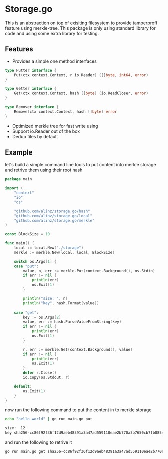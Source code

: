 # Storage.go

This is an abstraction on top of exisiting filesystem to provide tamperproff feature using merkle-tree. This package is only using standard library for code and using some extra library for testing.

## Features

- Provides a simple one method interfaces

```go
type Putter interface {
	Put(ctx context.Context, r io.Reader) ([]byte, int64, error)
}

type Getter interface {
	Get(ctx context.Context, hash []byte) (io.ReadCloser, error)
}

type Remover interface {
	Remove(ctx context.Context, hash []byte) error
}
```

- Optimized merkle tree for fast write using
- Support io.Reader out of the box
- Dedup files by default

## Example

let's build a simple command line tools to put content into merkle storage and retrive them using their root hash

```go
package main

import (
	"context"
	"io"
	"os"

	"github.com/alinz/storage.go/hash"
	"github.com/alinz/storage.go/local"
	"github.com/alinz/storage.go/merkle"
)

const BlockSize = 10

func main() {
	local := local.New("./storage")
	merkle := merkle.New(local, local, BlockSize)

	switch os.Args[1] {
	case "put":
		value, n, err := merkle.Put(context.Background(), os.Stdin)
		if err != nil {
			println(err)
			os.Exit(1)
		}

		println("size: ", n)
		println("key", hash.Format(value))

	case "get":
		key := os.Args[2]
		value, err := hash.ParseValueFromString(key)
		if err != nil {
			println(err)
			os.Exit(1)
		}

		r, err := merkle.Get(context.Background(), value)
		if err != nil {
			println(err)
			os.Exit(1)
		}
		defer r.Close()
		io.Copy(os.Stdout, r)

	default:
		os.Exit(1)
	}
}
```

now run the following command to put the content in to merkle storage

```bash
echo "hello world" | go run main.go put

size:  12
key sha256-cc86f92f36f12d9aeb48391a3a47ad559110eae2b770a3b7650cb7fb8854f07f
```

and run the following to retrive it

```bash
go run main.go get sha256-cc86f92f36f12d9aeb48391a3a47ad559110eae2b770a3b7650cb7fb8854f07f
```
